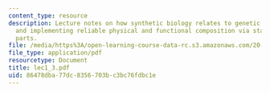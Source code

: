 ```yaml
---
content_type: resource
description: Lecture notes on how synthetic biology relates to genetic engineering,
  and implementing reliable physical and functional composition via standard biological
  parts.
file: /media/https%3A/open-learning-course-data-rc.s3.amazonaws.com/20-109-laboratory-fundamentals-in-biological-engineering-fall-2007/86478dba77dc8356703bc3bc76fdbc1e_lec1_3.pdf
file_type: application/pdf
resourcetype: Document
title: lec1_3.pdf
uid: 86478dba-77dc-8356-703b-c3bc76fdbc1e
---
```

